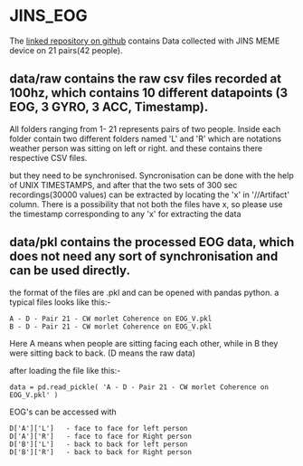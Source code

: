 # JINS_EOG

The [linked repository on github](https://github.com/eyewear-pro/blinksync) contains Data collected with JINS MEME device on 21 pairs(42 people).

## data/raw contains the raw csv files recorded at 100hz, which contains 10 different datapoints (3 EOG, 3 GYRO, 3 ACC, Timestamp). 

All folders ranging from 1- 21 represents pairs of two people. Inside each folder contain two different folders named 'L' and 'R' which are notations weather person was sitting on left or right. and these contains there respective CSV files.

but they need to be synchronised. 
Syncronisation can be done with the help of UNIX TIMESTAMPS,
and after that the two sets of 300 sec recordings(30000 values) can be extracted by locating the 'x' in '//Artifact' column.
There is a possibility that not both the files have x, so please use the timestamp corresponding to any 'x' for extracting the data


## data/pkl contains the processed EOG data, which does not need any sort of synchronisation and can be used directly.

the format of the files are .pkl and can be opened with pandas python.
a typical files looks like this:-
```
A - D - Pair 21 - CW morlet Coherence on EOG_V.pkl
B - D - Pair 21 - CW morlet Coherence on EOG_V.pkl
```
Here A means when people are sitting facing each other, while in B they were sitting back to back.
(D means the raw data)

after loading the file like this:-
```
data = pd.read_pickle( 'A - D - Pair 21 - CW morlet Coherence on EOG_V.pkl' )
```
EOG's can be accessed with 
```
D['A']['L']   - face to face for left person
D['A']['R']   - face to face for Right person
D['B']['L']   - back to back for left person
D['B']['R']   - back to back for Right person
```


